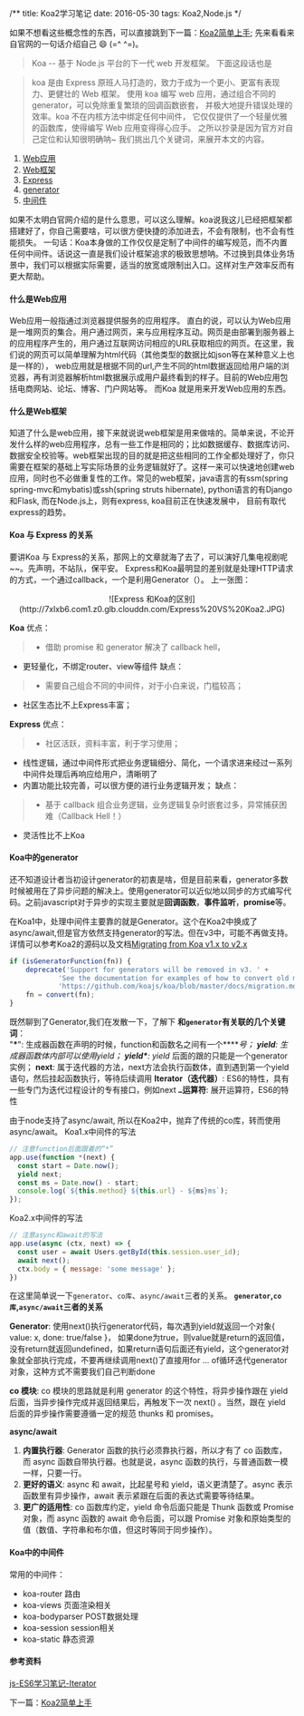 /**
title: Koa2学习笔记
date: 2016-05-30
tags: Koa2,Node.js
*/

如果不想看这些概念性的东西，可以直接跳到下一篇：[Koa2简单上手](/);
先来看看来自官网的一句话介绍自己 :smile: (=^ ^=)。
> Koa -- 基于 Node.js 平台的下一代 web 开发框架。
下面这段话也是

> koa 是由 Express 原班人马打造的，致力于成为一个更小、更富有表现力、更健壮的 Web 框架。 使用 koa 编写 web 应用，通过组合不同的 generator，可以免除重复繁琐的回调函数嵌套， 并极大地提升错误处理的效率。koa 不在内核方法中绑定任何中间件， 它仅仅提供了一个轻量优雅的函数库，使得编写 Web 应用变得得心应手。
之所以抄录是因为官方对自己定位和认知很明确呐~<!--more-->
我们挑出几个关键词，来展开本文的内容。
1. [Web应用](#webapp)
2. [Web框架](#webframework)
3. [Express](#express)
4. [generator](#generator)
5. [中间件](#middleware)

如果不太明白官网介绍的是什么意思，可以这么理解。koa说我这儿已经把框架都搭建好了，你自己需要啥，可以很方便快捷的添加进去，不会有限制，也不会有性能损失。 一句话：Koa本身做的工作仅仅是定制了中间件的编写规范，而不内置任何中间件。话说这一直是我们设计框架追求的极致思想呐。不过换到具体业务场景中，我们可以根据实际需要，适当的放宽或限制出入口。这样对生产效率反而有更大帮助。

<span id='webapp' ></span>
#### 什么是Web应用
Web应用一般指通过浏览器提供服务的应用程序。 直白的说，可以认为Web应用是一堆网页的集合。用户通过网页，来与应用程序互动。网页是由部署到服务器上的应用程序产生的，用户通过互联网访问相应的URL获取相应的网页。在这里，我们说的网页可以简单理解为html代码（其他类型的数据比如json等在某种意义上也是一样的）， web应用就是根据不同的url,产生不同的html数据返回给用户端的浏览器，再有浏览器解析html数据展示成用户最终看到的样子。目前的Web应用包括电商网站、论坛、博客、门户网站等。
而Koa 就是用来开发Web应用的东西。

<span id="webframework"></span>
#### 什么是Web框架
知道了什么是web应用，接下来就说说web框架是用来做啥的。简单来说，不论开发什么样的web应用程序，总有一些工作是相同的；比如数据缓存、数据库访问、数据安全校验等。web框架出现的目的就是把这些相同的工作全都处理好了，你只需要在框架的基础上写实际场景的业务逻辑就好了。这样一来可以快速地创建web应用，同时也不必做重复性的工作。常见的web框架，java语言的有ssm(spring spring-mvc和mybatis)或ssh(spring struts hibernate), python语言的有Django 和Flask, 而在Node.js上，则有express, koa目前正在快速发展中， 目前有取代express的趋势。

<span id="express"></span>
#### Koa 与 Express 的关系
要讲Koa 与 Express的关系，那网上的文章就海了去了，可以演好几集电视剧呢~~。先声明，不站队，保平安。
Express和Koa最明显的差别就是处理HTTP请求的方式，一个通过callback，一个是利用Generator（）。
上一张图：
<center>![Express 和Koa的区别](http://7xlxb6.com1.z0.glb.clouddn.com/Express%20VS%20Koa2.JPG)</center>

**Koa**
优点：
> - 借助 promise 和 generator 解决了 callback hell，
- 更轻量化，不绑定router、view等组件
缺点：
> - 需要自己组合不同的中间件，对于小白来说，门槛较高；
- 社区生态比不上Express丰富；

**Express**
优点：
> - 社区活跃，资料丰富，利于学习使用；
- 线性逻辑，通过中间件形式把业务逻辑细分、简化，一个请求进来经过一系列中间件处理后再响应给用户，清晰明了
- 内置功能比较完善，可以很方便的进行业务逻辑开发；
缺点：
> - 基于 callback 组合业务逻辑，业务逻辑复杂时嵌套过多，异常捕获困难（Callback Hell！）
- 灵活性比不上Koa

<span id="generator"></span>
#### Koa中的generator
还不知道设计者当初设计generator的初衷是啥，但是目前来看，generator多数时候被用在了异步问题的解决上。使用generator可以近似地以同步的方式编写代码。之前javascript对于异步的实现主要就是**回调函数**，**事件监听**，**promise**等。

在Koa1中，处理中间件主要靠的就是Generator。这个在Koa2中换成了async/await,但是官方依然支持generator的写法。但在v3中，可能不再做支持。
详情可以参考Koa2的源码以及文档[Migrating from Koa v1.x to v2.x](https://github.com/koajs/koa/blob/master/docs/migration.md)
```javascript
if (isGeneratorFunction(fn)) {
    deprecate('Support for generators will be removed in v3. ' +
            'See the documentation for examples of how to convert old middleware ' +
            'https://github.com/koajs/koa/blob/master/docs/migration.md');
    fn = convert(fn);
}
```

既然聊到了Generator,我们在发散一下，了解下
**和`generator`有关联的几个关键词**：       
"**\***":  生成器函数在声明的时候，function和函数名之间有一个**\***号；
**yield**:  生成器函数体内部可以使用yield；
**yield\***:  yield* 后面的跟的只能是一个generator实例；
**next**:  属于迭代器的方法，next方法会执行函数体，直到遇到第一个yield语句，然后挂起函数执行，等待后续调用
**Iterator（迭代器）**:  ES6的特性，具有一些专门为迭代过程设计的专有接口，例如next
**`…`运算符**:  展开运算符，ES6的特性


由于node支持了async/await, 所以在Koa2中，抛弃了传统的co库，转而使用async/await。
Koa1.x中间件的写法
```javascript
// 注意function后面跟着的“*”
app.use(function *(next) {
  const start = Date.now();
  yield next;
  const ms = Date.now() - start;
  console.log(`${this.method} ${this.url} - ${ms}ms`);
});
```
Koa2.x中间件的写法
```javascript
// 注意async和await的写法
app.use(async (ctx, next) => {
  const user = await Users.getById(this.session.user_id);
  await next();
  ctx.body = { message: 'some message' };
})
```
在这里简单说一下`generator`、`co库`、`async/await`三者的关系。
**`generator`,`co库`,`async/await`三者的关系**

**Generator**:  使用next()执行generator代码，每次遇到yield就返回一个对象{ value: x, done: true/false }， 如果done为true，则value就是return的返回值，没有return就返回undefined，如果return语句后面还有yield，这个generator对象就全部执行完成，不要再继续调用next()了直接用for ... of循环迭代generator对象，这种方式不需要我们自己判断done

**co 模块**: co 模块的思路就是利用 generator 的这个特性，将异步操作跟在 yield 后面，当异步操作完成并返回结果后，再触发下一次 next() 。当然，跟在 yield 后面的异步操作需要遵循一定的规范 thunks 和 promises。

**async/await**
1. **内置执行器**: Generator 函数的执行必须靠执行器，所以才有了 co 函数库，而 async 函数自带执行器。也就是说，async 函数的执行，与普通函数一模一样，只要一行。
1. **更好的语义**: async 和 await，比起星号和 yield，语义更清楚了。async 表示函数里有异步操作，await 表示紧跟在后面的表达式需要等待结果。
1. **更广的适用性**: co 函数库约定，yield 命令后面只能是 Thunk 函数或 Promise 对象，而 async 函数的 await 命令后面，可以跟 Promise 对象和原始类型的值（数值、字符串和布尔值，但这时等同于同步操作）。

<span id="middleware"></span>
#### Koa中的中间件
常用的中间件：
- koa-router 路由
- koa-views 页面渲染相关
- koa-bodyparser POST数据处理
- koa-session session相关
- koa-static 静态资源



#### 参考资料
[js-ES6学习笔记-Iterator](https://www.cnblogs.com/zczhangcui/p/6502836.html)

下一篇：[Koa2简单上手](/post/5acdd4bb5963ea40b182013c)